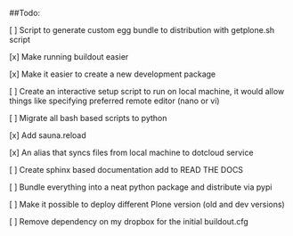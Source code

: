 ##Todo:

[ ] Script to generate custom egg bundle to distribution with getplone.sh script

[x] Make running buildout easier

[x] Make it easier to create a new development package 

[ ] Create an interactive setup script to run on local machine, it would
    allow things like specifying preferred remote editor (nano or vi)

[ ] Migrate all bash based scripts to python

[x] Add sauna.reload

[x] An alias that syncs files from local machine to dotcloud service

[ ] Create sphinx based documentation add to READ THE DOCS 

[ ] Bundle everything into a neat python package and distribute via pypi

[ ] Make it possible to deploy different Plone version (old and dev versions)

[ ] Remove dependency on my dropbox for the initial buildout.cfg
